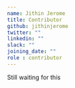 ```yaml
---
name: Jithin Jerome
title: Contributor
github: jithinjerome
twitter: ""
linkedin: ""
slack: ""
joining_date: ""
role : contributor
---
```


Still waiting for this

